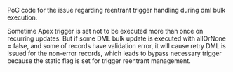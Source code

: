 PoC code for the issue regarding reentrant trigger handling during dml bulk execution.

Sometime Apex trigger is set not to be executed more than once on recurring updates.
But if some DML bulk update is executed with allOrNone = false, and some of records have validation error,
it will cause retry DML is issued for the non-error records,
which leads to bypass necessary trigger because the static flag is set for trigger reentrant management.
